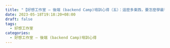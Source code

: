 ```yaml
---
title: "【好想工作室 — 後端 (backend Camp)培訓心得（五）：這麼多東西，要怎麼學最有效率？】"
date: 2023-05-18T19:18:20+08:00
draft: false
tags:
  - 好想工作室
categories:
  - 好想工作室 — 後端 (backend Camp)培訓心得
---
```


